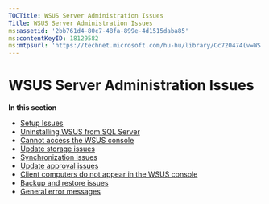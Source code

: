 ```yaml
---
TOCTitle: WSUS Server Administration Issues
Title: WSUS Server Administration Issues
ms:assetid: '2bb761d4-80c7-48fa-899e-4d1515daba85'
ms:contentKeyID: 18129582
ms:mtpsurl: 'https://technet.microsoft.com/hu-hu/library/Cc720474(v=WS.10)'
---
```


WSUS Server Administration Issues
=================================

**In this section**

-   [Setup Issues](https://technet.microsoft.com/68068aba-9b37-45e1-b871-63c8b9911733)
-   [Uninstalling WSUS from SQL Server](https://technet.microsoft.com/9e205a3f-6459-40c5-9b52-bdfed707165e)
-   [Cannot access the WSUS console](https://technet.microsoft.com/298d6204-88a0-4a11-a4b9-a4adb4b3ca3a)
-   [Update storage issues](https://technet.microsoft.com/f7c31b39-b056-4ee5-9966-cd63b2ad16d8)
-   [Synchronization issues](https://technet.microsoft.com/5b2a029a-34bf-47ba-94e3-e0e93b4f825b)
-   [Update approval issues](https://technet.microsoft.com/334c88d4-3675-430d-81ff-524ac4179bec)
-   [Client computers do not appear in the WSUS console](https://technet.microsoft.com/b39704e0-a86d-4b3d-b8b1-4081cd78273c)
-   [Backup and restore issues](https://technet.microsoft.com/330e13bb-0048-4d95-a176-fdc7a6fd93c8)
-   [General error messages](https://technet.microsoft.com/e677317d-533b-41ce-96c5-4b9ad75cbf48)
